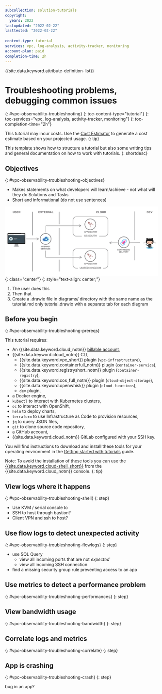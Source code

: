 ```yaml
---
subcollection: solution-tutorials
copyright:
  years: 2022
lastupdated: "2022-02-22"
lasttested: "2022-02-22"

content-type: tutorial
services: vpc, log-analysis, activity-tracker, monitoring
account-plan: paid
completion-time: 2h
---
```


{{site.data.keyword.attribute-definition-list}}

# Troubleshooting problems, debugging common issues
{: #vpc-observability-troubleshooting}
{: toc-content-type="tutorial"}
{: toc-services="vpc, log-analysis, activity-tracker, monitoring"}
{: toc-completion-time="2h"}

<!--##istutorial#-->
This tutorial may incur costs. Use the [Cost Estimator](https://{DomainName}/estimator/review) to generate a cost estimate based on your projected usage.
{: tip}

<!--#/istutorial#-->

This template shows how to structure a tutorial but also some writing tips and general documentation on how to work with tutorials.
{: shortdesc}

## Objectives
{: #vpc-observability-troubleshooting-objectives}

* Makes statements on what developers will learn/achieve - not what will they do Solutions and Tasks
* Short and informational (do not use sentences)

![Architecture](images/solution1/Architecture.png){: class="center"}
{: style="text-align: center;"}

1. The user does this
2. Then that
3. Create a .drawio file in diagrams/ directory with the same name as the tutorial.md only tutorial.drawio with a separate tab for each diagram


## Before you begin
{: #vpc-observability-troubleshooting-prereqs}

This tutorial requires:
* An {{site.data.keyword.cloud_notm}} [billable account](https://{DomainName}/docs/account?topic=account-accounts),
* {{site.data.keyword.cloud_notm}} CLI,
   * {{site.data.keyword.vpc_short}} plugin (`vpc-infrastructure`),
   * {{site.data.keyword.containerfull_notm}} plugin (`container-service`),
   * {{site.data.keyword.registryshort_notm}} plugin (`container-registry`),
   * {{site.data.keyword.cos_full_notm}} plugin (`cloud-object-storage`),
   * {{site.data.keyword.openwhisk}} plugin (`cloud-functions`),
   * `dev` plugin,
* a Docker engine,
* `kubectl` to interact with Kubernetes clusters,
* `oc` to interact with OpenShift,
* `helm` to deploy charts,
* `terraform` to use Infrastructure as Code to provision resources,
* `jq` to query JSON files,
* `git` to clone source code repository,
* a GitHub account,
* {{site.data.keyword.cloud_notm}} GitLab configured with your SSH key.

<!--##istutorial#-->
You will find instructions to download and install these tools for your operating environment in the [Getting started with tutorials](https://{DomainName}/docs/solution-tutorials?topic=solution-tutorials-tutorials) guide.

Note: To avoid the installation of these tools you can use the [{{site.data.keyword.cloud-shell_short}}](https://{DomainName}/shell) from the {{site.data.keyword.cloud_notm}} console.
{: tip}

<!--#/istutorial#-->


## View logs where it happens
{: #vpc-observability-troubleshooting-shell}
{: step}

* Use KVM / serial console to 
* SSH to host through bastion?
* Client VPN and ssh to host?

## Use flow logs to detect unexpected activity
{: #vpc-observability-troubleshooting-flowlogs}
{: step}

* use SQL Query
   * view all incoming ports that are not _expected_
   * view all incoming SSH connection
* find a missing security group rule preventing access to an app

## Use metrics to detect a performance problem
{: #vpc-observability-troubleshooting-performances}
{: step}

## View bandwidth usage
{: #vpc-observability-troubleshooting-bandwidth}
{: step}

## Correlate logs and metrics
{: #vpc-observability-troubleshooting-correlate}
{: step}

## App is crashing
{: #vpc-observability-troubleshooting-crash}
{: step}

bug in an app?
